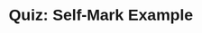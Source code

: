 <!DOCTYPE html>
<html lang="en">
<head>
    <meta charset="UTF-8">
    <meta name="viewport" content="width=device-width, initial-scale=1.0">
    <title>Quiz: Self-Mark Example</title>
    <style>
        body {
            font-family: Arial, sans-serif;
            margin: 20px;
        }
        .question {
            margin-bottom: 20px;
        }
        .result {
            margin-top: 20px;
            font-size: 20px;
        }
    </style>
</head>
<body>

<h1>Quiz: Self-Mark Example</h1>

<script>
    // Password protection logic
    const password = "1510"; // The required password

    let enteredPassword = prompt("Enter password to access the quiz:");

    if (enteredPassword !== password) {
        alert("Incorrect password.");
        window.location.href = "about:blank"; // Redirect to a blank page if the password is incorrect
    } else {
        // Display the quiz if the password is correct
        document.getElementById('quizContent').style.display = 'block';
    }
</script>

<div id="quizContent" style="display:none;">
    <form id="quizForm">
        <!-- Question 1 -->
        <div class="question">
            <label for="q1">Trauma to the pterion threatens injury to which artery?</label><br>
            <input type="radio" name="q1" value="a"> Anterior pterygoid<br>
            <input type="radio" name="q1" value="b"> Posterior auricular<br>
            <input type="radio" name="q1" value="c"> Common maxillary<br>
            <input type="radio" name="q1" value="d"> External carotid<br>
            <input type="radio" name="q1" value="e"> Middle meningeal<br>
        </div>

        <!-- Question 2 -->
        <div class="question">
            <label for="q2">Amyotrophic Lateral Sclerosis (ALS) mostly affects:</label><br>
            <input type="radio" name="q2" value="a"> Anterior gray horn<br>
            <input type="radio" name="q2" value="b"> Nucleus dorsalis of Clarke<br>
            <input type="radio" name="q2" value="c"> Lateral gray horn<br>
            <input type="radio" name="q2" value="d"> Posterior gray horn<br>
            <input type="radio" name="q2" value="e"> Substância gelatinosa<br>
        </div>

        <!-- Question 3 -->
        <div class="question">
            <label for="q3">The right subclavian artery branches from the:</label><br>
            <input type="radio" name="q3" value="a"> Ascending aorta<br>
            <input type="radio" name="q3" value="b"> Arch of the aorta<br>
            <input type="radio" name="q3" value="c"> Brachiocephalic trunk<br>
            <input type="radio" name="q3" value="d"> Common carotid artery<br>
            <input type="radio" name="q3" value="e"> Descending aorta<br>
        </div>

        <!-- Question 4 -->
        <div class="question">
            <label for="q4">Find the correct statement regarding the stomach:</label><br>
            <input type="radio" name="q4" value="a"> Its lymphatic drainage is direct into the thoracic duct<br>
            <input type="radio" name="q4" value="b"> Its blood supply is mainly from superior mesenteric artery<br>
            <input type="radio" name="q4" value="c"> It has lesser and greater curvatures<br>
            <input type="radio" name="q4" value="d"> It has superior and inferior angles<br>
            <input type="radio" name="q4" value="e"> Its fundus is on its distal one third<br>
        </div>

        <!-- Question 5 -->
        <div class="question">
            <label for="q5">The greater sciatic foramen transmits the following except:</label><br>
            <input type="radio" name="q5" value="a"> The pudendal nerve<br>
            <input type="radio" name="q5" value="b"> The superior gluteal nerve and vessels<br>
            <input type="radio" name="q5" value="c"> The popliteal artery<br>
            <input type="radio" name="q5" value="d"> The sciatic nerve<br>
            <input type="radio" name="q5" value="e"> The piriformis muscle<br>
        </div>

        <button type="button" onclick="checkAnswers()">Submit</button>
    </form>

    <div class="result" id="result"></div>

    <script>
        function checkAnswers() {
            // Correct answers
            const correctAnswers = {
                q1: 'e',
                q2: 'a',
                q3: 'c',
                q4: 'c',
                q5: 'c'
            };

            const form = document.getElementById('quizForm');
            const resultDiv = document.getElementById('result');
            let score = 0;

            for (let q in correctAnswers) {
                const userAnswer = form.querySelector(`input[name="${q}"]:checked`);
                if (userAnswer && userAnswer.value === correctAnswers[q]) {
                    score++;
                }
            }

            resultDiv.innerHTML = `You scored ${score} out of 5.`;
        }
    </script>
</div>

</body>
</html>
